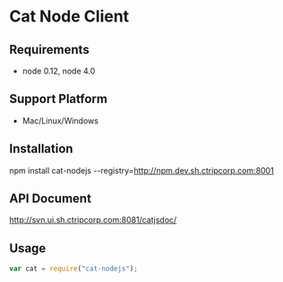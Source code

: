 # Cat Node Client

## Requirements

* node 0.12, node 4.0


## Support Platform

* Mac/Linux/Windows

## Installation

npm install cat-nodejs --registry=http://npm.dev.sh.ctripcorp.com:8001

## API Document

http://svn.ui.sh.ctripcorp.com:8081/catjsdoc/

## Usage

```javascript
var cat = require("cat-nodejs");
```		
